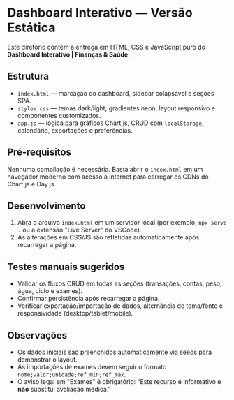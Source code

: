 # Dashboard Interativo — Versão Estática

Este diretório contém a entrega em HTML, CSS e JavaScript puro do **Dashboard Interativo | Finanças & Saúde**.

## Estrutura
- `index.html` — marcação do dashboard, sidebar colapsável e seções SPA.
- `styles.css` — temas dark/light, gradientes neon, layout responsivo e componentes customizados.
- `app.js` — lógica para gráficos Chart.js, CRUD com `localStorage`, calendário, exportações e preferências.

## Pré-requisitos
Nenhuma compilação é necessária. Basta abrir o `index.html` em um navegador moderno com acesso à internet para carregar os CDNs do Chart.js e Day.js.

## Desenvolvimento
1. Abra o arquivo `index.html` em um servidor local (por exemplo, `npx serve .` ou a extensão "Live Server" do VSCode).
2. As alterações em CSS/JS são refletidas automaticamente após recarregar a página.

## Testes manuais sugeridos
- Validar os fluxos CRUD em todas as seções (transações, contas, peso, água, ciclo e exames).
- Confirmar persistência após recarregar a página.
- Verificar exportação/importação de dados, alternância de tema/fonte e responsividade (desktop/tablet/mobile).

## Observações
- Os dados iniciais são preenchidos automaticamente via seeds para demonstrar o layout.
- As importações de exames devem seguir o formato `nome;valor;unidade;ref_min;ref_max`.
- O aviso legal em "Exames" é obrigatório: “Este recurso é informativo e **não** substitui avaliação médica.”
